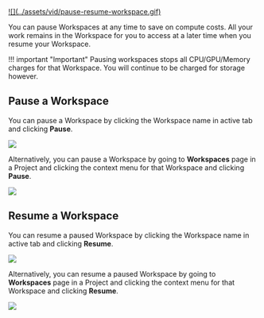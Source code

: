 <a href="https://youtu.be/aUasN2g-jY4" target="_blank">
![](../assets/vid/pause-resume-workspace.gif)
</a>

You can pause Workspaces at any time to save on compute costs. All your work remains in the Workspace for you to access at a later time when you resume your Workspace.

!!! important "Important"
    Pausing workspaces stops all CPU/GPU/Memory charges for that Workspace. You will continue to be charged for storage however.

## Pause a Workspace

You can pause a Workspace by clicking the Workspace name in active tab and clicking **Pause**.

![](../assets/img/pause-resume-190434.png)

Alternatively, you can pause a Workspace by going to **Workspaces** page in a Project and clicking the context menu for that Workspace and clicking **Pause**.

![](../assets/img/pause-resume-190507.png)

## Resume a Workspace

You can resume a paused Workspace by clicking the Workspace name in active tab and clicking **Resume**.

![](../assets/img/pause-resume-191356.png)

Alternatively, you can resume a paused Workspace by going to **Workspaces** page in a Project and clicking the context menu for that Workspace and clicking **Resume**.


![](../assets/img/pause-resume-191618.png)

